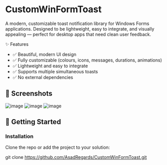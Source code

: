 # CustomWinFormToast

A modern, customizable toast notification library for Windows Forms applications. Designed to be lightweight, easy to integrate, and visually appealing — perfect for desktop apps that need clean user feedback.

  ✨ Features

- ✅ Beautiful, modern UI design
- ✅ Fully customizable (colours, icons, messages, durations, animations)
- ✅ Lightweight and easy to integrate
- ✅ Supports multiple simultaneous toasts
- ✅ No external dependencies

## 📸 Screenshots

![image](https://github.com/user-attachments/assets/96521298-0f11-4420-a117-bd8bdf922a4b)
![image](https://github.com/user-attachments/assets/eec383bc-a6b0-4813-9a6a-dc7a6abc1552)
![image](https://github.com/user-attachments/assets/85372e6a-4169-469c-b55d-3a3cd9a9107a)




## 🚀 Getting Started

### Installation

Clone the repo or add the project to your solution:

git clone https://github.com/AsadRegards/CustomWinFormToast.git
